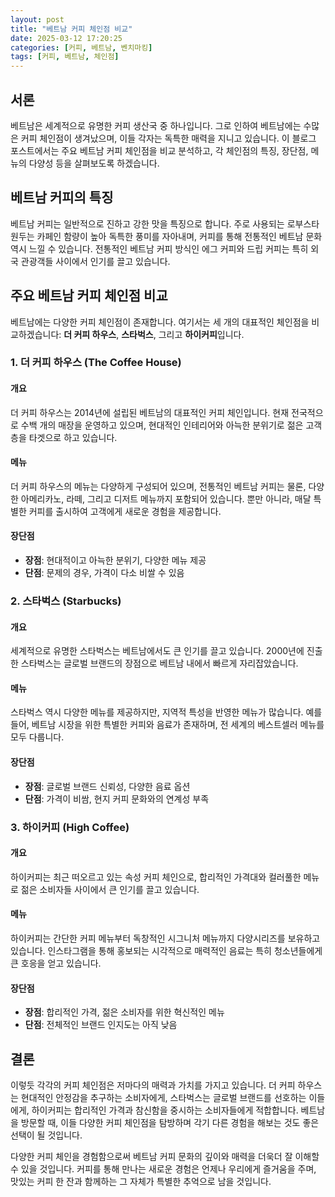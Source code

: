 ```yaml
---
layout: post
title: "베트남 커피 체인점 비교"
date: 2025-03-12 17:20:25
categories: [커피, 베트남, 벤치마킹]
tags: [커피, 베트남, 체인점]
---
```


## 서론

베트남은 세계적으로 유명한 커피 생산국 중 하나입니다. 그로 인하여 베트남에는 수많은 커피 체인점이 생겨났으며, 이들 각자는 독특한 매력을 지니고 있습니다. 이 블로그 포스트에서는 주요 베트남 커피 체인점을 비교 분석하고, 각 체인점의 특징, 장단점, 메뉴의 다양성 등을 살펴보도록 하겠습니다.

## 베트남 커피의 특징

베트남 커피는 일반적으로 진하고 강한 맛을 특징으로 합니다. 주로 사용되는 로부스타 원두는 카페인 함량이 높아 독특한 풍미를 자아내며, 커피를 통해 전통적인 베트남 문화 역시 느낄 수 있습니다. 전통적인 베트남 커피 방식인 에그 커피와 드립 커피는 특히 외국 관광객들 사이에서 인기를 끌고 있습니다.

## 주요 베트남 커피 체인점 비교

베트남에는 다양한 커피 체인점이 존재합니다. 여기서는 세 개의 대표적인 체인점을 비교하겠습니다: **더 커피 하우스**, **스타벅스**, 그리고 **하이커피**입니다.

### 1. 더 커피 하우스 (The Coffee House)

#### 개요
더 커피 하우스는 2014년에 설립된 베트남의 대표적인 커피 체인입니다. 현재 전국적으로 수백 개의 매장을 운영하고 있으며, 현대적인 인테리어와 아늑한 분위기로 젊은 고객층을 타겟으로 하고 있습니다.

#### 메뉴
더 커피 하우스의 메뉴는 다양하게 구성되어 있으며, 전통적인 베트남 커피는 물론, 다양한 아메리카노, 라떼, 그리고 디저트 메뉴까지 포함되어 있습니다. 뿐만 아니라, 매달 특별한 커피를 출시하여 고객에게 새로운 경험을 제공합니다.

#### 장단점
- **장점**: 현대적이고 아늑한 분위기, 다양한 메뉴 제공
- **단점**: 문제의 경우, 가격이 다소 비쌀 수 있음

### 2. 스타벅스 (Starbucks)

#### 개요
세계적으로 유명한 스타벅스는 베트남에서도 큰 인기를 끌고 있습니다. 2000년에 진출한 스타벅스는 글로벌 브랜드의 장점으로 베트남 내에서 빠르게 자리잡았습니다.

#### 메뉴
스타벅스 역시 다양한 메뉴를 제공하지만, 지역적 특성을 반영한 메뉴가 많습니다. 예를 들어, 베트남 시장을 위한 특별한 커피와 음료가 존재하며, 전 세계의 베스트셀러 메뉴를 모두 다룹니다.

#### 장단점
- **장점**: 글로벌 브랜드 신뢰성, 다양한 음료 옵션
- **단점**: 가격이 비쌈, 현지 커피 문화와의 연계성 부족

### 3. 하이커피 (High Coffee)

#### 개요
하이커피는 최근 떠오르고 있는 속성 커피 체인으로, 합리적인 가격대와 컬러풀한 메뉴로 젊은 소비자들 사이에서 큰 인기를 끌고 있습니다.

#### 메뉴
하이커피는 간단한 커피 메뉴부터 독창적인 시그니처 메뉴까지 다양시리즈를 보유하고 있습니다. 인스타그램을 통해 홍보되는 시각적으로 매력적인 음료는 특히 청소년들에게 큰 호응을 얻고 있습니다.

#### 장단점
- **장점**: 합리적인 가격, 젊은 소비자를 위한 혁신적인 메뉴
- **단점**: 전체적인 브랜드 인지도는 아직 낮음

## 결론

이렇듯 각각의 커피 체인점은 저마다의 매력과 가치를 가지고 있습니다. 더 커피 하우스는 현대적인 안정감을 추구하는 소비자에게, 스타벅스는 글로벌 브랜드를 선호하는 이들에게, 하이커피는 합리적인 가격과 참신함을 중시하는 소비자들에게 적합합니다. 베트남을 방문할 때, 이들 다양한 커피 체인점을 탐방하며 각기 다른 경험을 해보는 것도 좋은 선택이 될 것입니다.

다양한 커피 체인을 경험함으로써 베트남 커피 문화의 깊이와 매력을 더욱더 잘 이해할 수 있을 것입니다. 커피를 통해 만나는 새로운 경험은 언제나 우리에게 즐거움을 주며, 맛있는 커피 한 잔과 함께하는 그 자체가 특별한 추억으로 남을 것입니다.